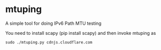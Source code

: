 # mtuping
A simple tool for doing IPv6 Path MTU testing

You need to install scapy (pip install scapy) and then invoke mtuping as

~~~
sudo ./mtuping.py cdnjs.cloudflare.com
~~~
